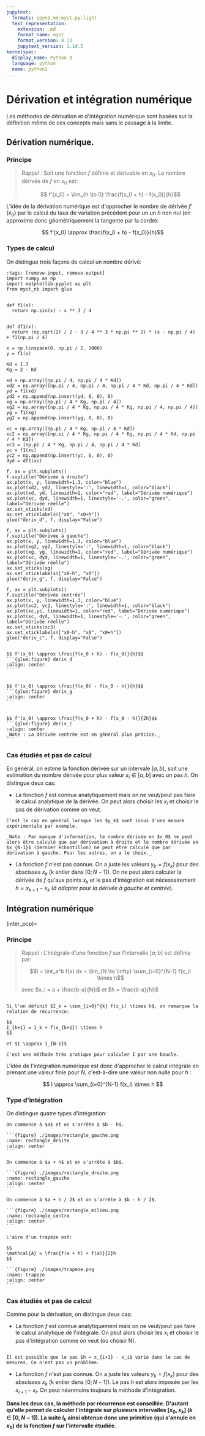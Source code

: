 ```yaml
---
jupytext:
  formats: ipynb,md:myst,py:light
  text_representation:
    extension: .md
    format_name: myst
    format_version: 0.13
    jupytext_version: 1.10.3
kernelspec:
  display_name: Python 3
  language: python
  name: python3
---
```


# Dérivation et intégration numérique

Les méthodes de dérivation et d'intégration numérique sont basées sur la définition même de ces concepts mais sans le passage à la limite.

## Dérivation numérique.

### Principe
> Rappel : Soit une fonction $f$ définie et dérivable en $x_0$. Le nombre dérivée de $f$ en $x_0$ est:
> 
> $$ f'(x_0) = \lim_{h \to 0} \frac{f(x_0 + h) - f(x_0)}{h}$$

L'idée de la dérivation numérique est d'approcher le nombre de dérivée $f'(x_0)$ par le calcul du taux de variation précédent pour un un $h$ non nul (on approxime donc géométriquement la tangente par la corde):

$$ f'(x_0) \approx \frac{f(x_0 + h) - f(x_0)}{h}$$

### Types de calcul
On distingue trois façons de calcul un nombre dérivé:

```{code-cell}
:tags: [remove-input, remove-output]
import numpy as np
import matplotlib.pyplot as plt
from myst_nb import glue


def f1(x):
  return np.sin(x) - x ** 3 / 4


def df1(x):
  return (np.sqrt(2) / 2 - 3 / 4 ** 3 * np.pi ** 2) * (x - np.pi / 4) + f1(np.pi / 4)

x = np.linspace(0, np.pi / 2, 1000)
y = f1(x)

Kd = 1.3
Kg = 2 - Kd

xd = np.array([np.pi / 4, np.pi / 4 * Kd])
xd2 = np.array([np.pi / 4, np.pi / 4, np.pi / 4 * Kd, np.pi / 4 * Kd])
yd = f1(xd)
yd2 = np.append(np.insert(yd, 0, 0), 0)
xg = np.array([np.pi / 4 * Kg, np.pi / 4])
xg2 = np.array([np.pi / 4 * Kg, np.pi / 4 * Kg, np.pi / 4, np.pi / 4])
yg = f1(xg)
yg2 = np.append(np.insert(yg, 0, 0), 0)

xc = np.array([np.pi / 4 * Kg, np.pi / 4 * Kd])
xc2 = np.array([np.pi / 4 * Kg, np.pi / 4 * Kg, np.pi / 4 * Kd, np.pi / 4 * Kd])
xc3 = [np.pi / 4 * Kg, np.pi / 4, np.pi / 4 * Kd]
yc = f1(xc)
yc2 = np.append(np.insert(yc, 0, 0), 0)
dyd = df1(xc)

f, ax = plt.subplots()
f.suptitle("Dérivée à droite")
ax.plot(x, y, linewidth=1.3, color="blue")
ax.plot(xd2, yd2, linestyle=':', linewidth=1, color="black")
ax.plot(xd, yd, linewidth=1, color="red", label="Dérivée numérique")
ax.plot(xc, dyd, linewidth=1, linestyle='-.', color="green", label="Dérivée réelle")
ax.set_xticks(xd)
ax.set_xticklabels(["x0", "x0+h"])
glue("deriv_d", f, display="False")

f, ax = plt.subplots()
f.suptitle("Dérivée à gauche")
ax.plot(x, y, linewidth=1.3, color="blue")
ax.plot(xg2, yg2, linestyle=':', linewidth=1, color="black")
ax.plot(xg, yg, linewidth=1, color="red", label="Dérivée numérique")
ax.plot(xc, dyd, linewidth=1, linestyle='-.', color="green", label="Dérivée réelle")
ax.set_xticks(xg)
ax.set_xticklabels(["x0-h", "x0"])
glue("deriv_g", f, display="False")

f, ax = plt.subplots()
f.suptitle("Dérivée centrée")
ax.plot(x, y, linewidth=1.3, color="blue")
ax.plot(xc2, yc2, linestyle=':', linewidth=1, color="black")
ax.plot(xc,yc, linewidth=1, color="red", label="Dérivée numérique")
ax.plot(xc, dyd, linewidth=1, linestyle='-.', color="green", label="Dérivée réelle")
ax.set_xticks(xc3)
ax.set_xticklabels(["x0-h", "x0", "x0+h"])
glue("deriv_c", f, display="False")
```


````{tabbed} Dérivée à droite

$$ f'(x_0) \approx \frac{f(x_0 + h) - f(x_0)}{h}$$
```{glue:figure} deriv_d
:align: center
```
````

````{tabbed} Dérivée à gauche

$$ f'(x_0) \approx \frac{f(x_0) - f(x_0 - h)}{h}$$
```{glue:figure} deriv_g
:align: center
```
````

````{tabbed} Dérivée centrée

$$ f'(x_0) \approx \frac{f(x_0 + h) - f(x_0 - h)}{2h}$$
```{glue:figure} deriv_c
:align: center
_Note : La dérivée centrée est en général plus précise._
```
````

### Cas étudiés et pas de calcul
En général, on estime la fonction dérivée sur un intervale $[a,b]$, soit une estimation du nombre dérivée pour plus valeur $x_i \in [a,b]$ avec un pas $h$. On distingue deux cas:
* La fonction $f$ est connue analytiquement mais on ne veut/peut pas faire le calcul analytique de la dérivée. On peut alors choisir les $x_i$ et choisir le pas de dérivation comme on veut.
```{margin} Cas des valeurs discrètes
C'est le cas en général lorsque les $y_k$ sont issus d'une mesure expérimentale par exemple.

_Note : Par manque d'information, le nombre dérivée en $x_0$ ne peut alors être calculé que par dérivation à droite et le nombre dérivée en $x_{N-1}$ (dernier échantillon) ne peut être calculé que par dérivation à gauche. Pour les autres, on a le choix._
```
* La fonction $f$ n'est pas connue. On a juste les valeurs $y_k = f(x_k)$ pour des abscisses $x_k$ (k entier dans $[0;N-1]$). On ne peut alors calculer la dérivée de $f$ qu'aux points $x_k$ et le pas d'intégration est nécessairement $h = x_{k+1} - x_k$ (_à adapter pour la dérivée à gauche et centrée_).


## Intégration numérique
(inter_pcp)=
### Principe
> Rappel : L'intégrale d'une fonction $f$ sur l'intervalle $[a; b]$ est définie par:
>
> $$I = \int_a^b f(x) dx = \lim_{N \to \infty} \sum_{i=0}^{N-1} f(x_i) \times h$$
>
> avec $x_i = a + \frac{b-a}{N}i$ et $h = \frac{b-a}{N}$

```{sidebar} Relation de récurrence

Si l'on définit $I_k = \sum_{i=0}^{k} f(x_i) \times h$, on remarque la relation de récurrence:

$$
I_{k+1} = I_k + f(x_{k+1}) \times h
$$

et $I \approx I_{N-1}$

C'est une méthode très pratique pour calculer I par une boucle.
```
L'idée de l'intégration numérique est donc d'approcher le calcul intégrale en prenant une valeur finie pour $N$, c'est-à-dire une valeur non nulle pour $h$ :

$$
I \approx \sum_{i=0}^{N-1} f(x_i) \times h
$$


### Type d'intégration
On distingue quatre types d'intégration:

````{tabbed} Méthode des rectangles à droite
On commence à $a$ et on s'arrête à $b - h$.

```{figure} ./images/rectangle_gauche.png
:name: rectangle_droite
:align: center
```
````

````{tabbed} Méthode des rectangles à gauche
On commence à $a + h$ et on s'arrête à $b$.

```{figure} ./images/rectangle_droite.png
:name: rectangle_gauche
:align: center
```
````

````{tabbed} Méthode des rectangles centrés
On commence à $a + h / 2$ et on s'arrête à $b - h / 2$.

```{figure} ./images/rectangle_milieu.png
:name: rectangle_centre
:align: center
```
````

````{tabbed} Méthode des trapèzes
L'aire d'un trapèze est:

$$
\mathcal{A} = \frac{f(a + h) + f(a)}{2}h
$$

```{figure} ./images/trapeze.png
:name: trapeze
:align: center
```
````

### Cas étudiés et pas de calcul
Comme pour la dérivation, on distingue deux cas:
* La fonction $f$ est connue analytiquement mais on ne veut/peut pas faire le calcul analytique de l'intégrale. On peut alors choisir les $x_i$ et choisir le pas d'intégration comme on veut (ou choisir N).
```{margin} Cas discret

Il est possible que le pas $h = x_{i+1} - x_i$ varie dans le cas de mesures. Ce n'est pas un problème.
```
* La fonction $f$ n'est pas connue. On a juste les valeurs $y_k = f(x_k)$ pour des abscisses $x_k$ (k entier dans $[0;N-1]$). Le pas $h$ est alors imposée par les $x_{i+1} - x_i$. On peut néanmoins toujours la méthode d'intégration.

__Dans les deux cas, la méthode par récurrence est conseillée. D'autant qu'elle permet de calculer l'intégrale sur plusieurs intervalles $[x_0, x_k]$ ($k \in [0, N-1]$). La suite $I_k$ ainsi obtenue donc une primitive (qui s'annule en $x_0$) de la fonction $f$ sur l'intervalle étudiée.__